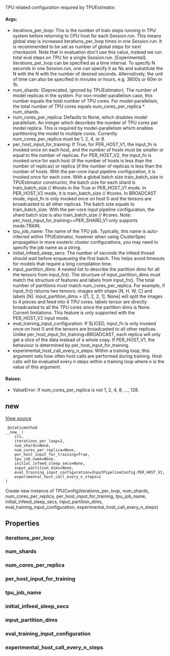 TPU related configuration required by TPUEstimator.
#### Args:
- iterations_per_loop: This is the number of train steps running in TPU system before returning to CPU host for each Session.run. This means global step is increased iterations_per_loop times in one Session.run. It is recommended to be set as number of global steps for next checkpoint. Note that in evaluation don't use this value, instead we run total eval steps on TPU for a single Session.run. [Experimental]: iterations_per_loop can be specified as a time interval. To specify N seconds in one Session.run, one can specify it as Ns and substitute the N with the N with the number of desired seconds. Alternatively, the unit of time can also be specified in minutes or hours, e.g. 3600s or 60m or 1h.
- num_shards: (Deprecated, ignored by TPUEstimator). The number of model replicas in the system. For non-model-parallelism case, this number equals the total number of TPU cores. For model-parallelism, the total number of TPU cores equals num_cores_per_replica * num_shards.
- num_cores_per_replica: Defaults to None, which disables model parallelism. An integer which describes the number of TPU cores per model replica. This is required by model-parallelism which enables partitioning the model to multiple cores. Currently num_cores_per_replica must be 1, 2, 4, or 8.
- per_host_input_for_training: If True, for PER_HOST_V1, the input_fn is invoked once on each host, and the number of hosts must be smaller or equal to the number of replicas. For PER_HOST_V2, the input_fn is invoked once for each host (if the number of hosts is less than the number of replicas) or replica (if the number of replicas is less than the number of hosts. With the per-core input pipeline configuration, it is invoked once for each core. With a global batch size train_batch_size in TPUEstimator constructor, the batch size for each shard is train_batch_size // #hosts in the True or PER_HOST_V1 mode. In PER_HOST_V2 mode, it is train_batch_size // #cores. In BROADCAST mode, input_fn is only invoked once on host 0 and the tensors are broadcasted to all other replicas. The batch size equals to train_batch_size. With the per-core input pipeline configuration, the shard batch size is also train_batch_size // #cores. Note: per_host_input_for_training==PER_SHARD_V1 only supports mode.TRAIN.
- tpu_job_name: The name of the TPU job. Typically, this name is auto-inferred within TPUEstimator, however when using ClusterSpec propagation in more esoteric cluster configurations, you may need to specify the job name as a string.
- initial_infeed_sleep_secs: The number of seconds the infeed thread should wait before enqueueing the first batch. This helps avoid timeouts for models that require a long compilation time.
- input_partition_dims: A nested list to describe the partition dims for all the tensors from input_fn(). The structure of input_partition_dims must match the structure of features and labels from input_fn(). The total number of partitions must match num_cores_per_replica. For example, if input_fn() returns two tensors: images with shape [N, H, W, C] and labels [N]. input_partition_dims = [[1, 2, 2, 1], None] will split the images to 4 pieces and feed into 4 TPU cores. labels tensor are directly broadcasted to all the TPU cores since the partition dims is None. Current limitations: This feature is only supported with the PER_HOST_V2 input mode.
- eval_training_input_configuration: If SLICED, input_fn is only invoked once on host 0 and the tensors are broadcasted to all other replicas. Unlike per_host_input_for_training=BROADCAST, each replica will only get a slice of the data instead of a whole copy. If PER_HOST_V1, the behaviour is determined by per_host_input_for_training.
- experimental_host_call_every_n_steps: Within a training loop, this argument sets how often host calls are performed during training. Host calls will be evaluated every n steps within a training loop where n is the value of this argument.
#### Raises:
- ValueError: If num_cores_per_replica is not 1, 2, 4, 8, ..., 128.
## __new__
[View source](https://github.com/tensorflow/estimator/tree/master/tensorflow_estimator/python/estimator/tpu/tpu_config.py)


```
 @staticmethod
__new__(
    cls,
    iterations_per_loop=2,
    num_shards=None,
    num_cores_per_replica=None,
    per_host_input_for_training=True,
    tpu_job_name=None,
    initial_infeed_sleep_secs=None,
    input_partition_dims=None,
    eval_training_input_configuration=InputPipelineConfig.PER_HOST_V1,
    experimental_host_call_every_n_steps=1
)
```
Create new instance of TPUConfig(iterations_per_loop, num_shards, num_cores_per_replica, per_host_input_for_training, tpu_job_name, initial_infeed_sleep_secs, input_partition_dims, eval_training_input_configuration, experimental_host_call_every_n_steps)
## Properties
### iterations_per_loop
### num_shards
### num_cores_per_replica
### per_host_input_for_training
### tpu_job_name
### initial_infeed_sleep_secs
### input_partition_dims
### eval_training_input_configuration
### experimental_host_call_every_n_steps
